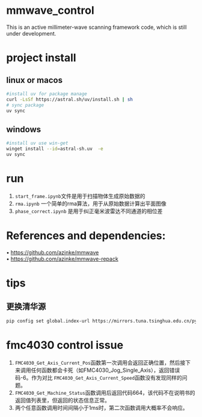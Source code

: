 # mmwave_control

This is an active millimeter-wave scanning framework code, which is still under development.

# project install
## linux or macos

```bash
#install uv for package manage
curl -LsSf https://astral.sh/uv/install.sh | sh
# sync package
uv sync 
```
## windows
```bash
#install uv use win-get
winget install --id=astral-sh.uv  -e
uv sync
```
# run
1. `start_frame.ipynb`文件是用于扫描物体生成原始数据的
2. `rma.ipynb` 一个简单的rma算法，用于从原始数据计算出平面图像
3. `phase_correct.ipynb` 是用于纠正毫米波雷达不同通道的相位差

# References and dependencies:

•	https://github.com/azinke/mmwave  
•	https://github.com/azinke/mmwave-repack

# tips
## 更换清华源
```bash
pip config set global.index-url https://mirrors.tuna.tsinghua.edu.cn/pypi/web/simple
```
# fmc4030 control issue

1. `FMC4030_Get_Axis_Current_Pos`函数第一次调用会返回正确位置，然后接下来调用任何函数都会卡死（如FMC4030_Jog_Single_Axis），返回错误码-6。作为对比 `FMC4030_Get_Axis_Current_Speed`函数没有发现同样的问题。
2. `FMC4030_Get_Machine_Status`函数调用后返回代码664，该代码不在说明书的返回值列表里，但返回的状态信息正常。
3. 两个任意函数调用时间间隔小于1ms时，第二次函数调用大概率不会响应。